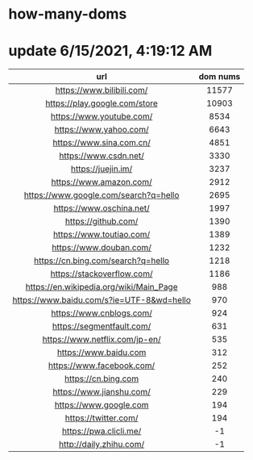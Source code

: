 # how-many-doms

# update 6/15/2021, 4:19:12 AM

url | dom nums
:-: | :-:
https://www.bilibili.com/ | 11577
https://play.google.com/store | 10903
https://www.youtube.com/ | 8534
https://www.yahoo.com/ | 6643
https://www.sina.com.cn/ | 4851
https://www.csdn.net/ | 3330
https://juejin.im/ | 3237
https://www.amazon.com/ | 2912
https://www.google.com/search?q=hello | 2695
https://www.oschina.net/ | 1997
https://github.com/ | 1390
https://www.toutiao.com/ | 1389
https://www.douban.com/ | 1232
https://cn.bing.com/search?q=hello | 1218
https://stackoverflow.com/ | 1186
https://en.wikipedia.org/wiki/Main_Page | 988
https://www.baidu.com/s?ie=UTF-8&wd=hello | 970
https://www.cnblogs.com/ | 924
https://segmentfault.com/ | 631
https://www.netflix.com/jp-en/ | 535
https://www.baidu.com | 312
https://www.facebook.com/ | 252
https://cn.bing.com | 240
https://www.jianshu.com/ | 229
https://www.google.com | 194
https://twitter.com/ | 194
https://pwa.clicli.me/ | -1
http://daily.zhihu.com/ | -1
